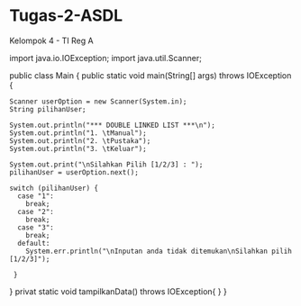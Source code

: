 # Tugas-2-ASDL
Kelompok 4 - TI Reg A

import java.io.IOException;
import java.util.Scanner;

public class Main {
  public static void main(String[] args) throws IOException {
  
    Scanner userOption = new Scanner(System.in);
    String pilihanUser;
  
    System.out.println("*** DOUBLE LINKED LIST ***\n");
    System.out.println("1. \tManual");
    System.out.println("2. \tPustaka");
    System.out.println("3. \tKeluar");
    
    System.out.print("\nSilahkan Pilih [1/2/3] : ");
    pilihanUser = userOption.next();
    
    switch (pilihanUser) {
      case "1":
        break;
      case "2":
        break;
      case "3":
        break;
      default:
        System.err.println("\nInputan anda tidak ditemukan\nSilahkan pilih [1/2/3]");
        
     }
    
   }
   privat static void tampilkanData() throws IOException{
   }
}
